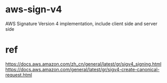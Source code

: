 # aws-sign-v4

AWS Signature Version 4 implementation, include client side and server side

# ref

https://docs.aws.amazon.com/zh_cn/general/latest/gr/sigv4_signing.html
https://docs.aws.amazon.com/general/latest/gr/sigv4-create-canonical-request.html

